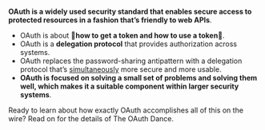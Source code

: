 **OAuth is a widely used security standard that enables secure access to protected resources in a fashion that’s friendly to web APIs**.

* OAuth is about **:key:how to get a token and how to use a token:key:**.
* OAuth is a **delegation protocol** that provides authorization across systems.
* OAuth replaces the password-sharing antipattern with a delegation protocol that’s [simultaneously](https://dictionary.cambridge.org/us/dictionary/english/simultaneously) more secure and more usable.
* **OAuth is focused on solving a small set of problems and solving them well, which makes it a suitable component within larger security systems**.

Ready to learn about how exactly OAuth accomplishes all of this on the wire? Read on for the details of The OAuth Dance.

